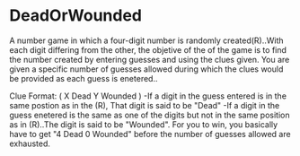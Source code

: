 # DeadOrWounded

A number game in which a four-digit number is randomly created(R)..With each digit differing from the other, the objetive of the of the game is to find the number created by entering guesses and using the clues given.
You are given a specific number of guesses allowed during which the clues would be provided as each guess is enetered..

Clue Format: ( X Dead Y Wounded )
-If a digit in the guess entered is in the same postion as in the (R), That digit is said to be "Dead"
-If a digit in the guess enetered is the same as one of the digits but not in the same position as in (R)..The digit is said to be "Wounded".
For you to win, you basically have to get "4 Dead 0 Wounded" before the number of guesses allowed are exhausted.
